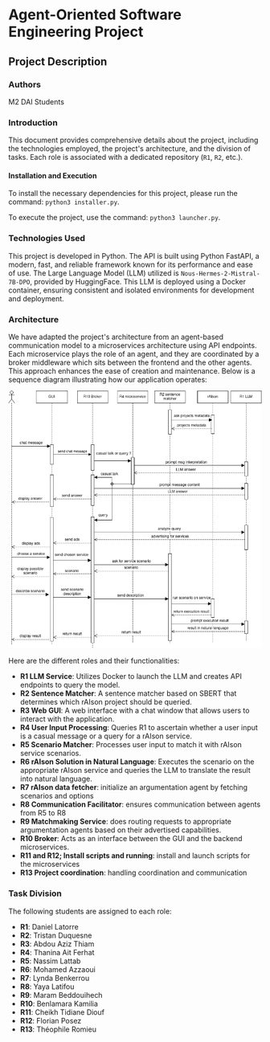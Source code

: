 # Agent-Oriented Software Engineering Project

## Project Description

### Authors

M2 DAI Students

### Introduction

This document provides comprehensive details about the project, including the technologies employed, the project's architecture, and the division of tasks. Each role is associated with a dedicated repository (`R1`, `R2`, etc.).

#### Installation and Execution

To install the necessary dependencies for this project, please run the command: `python3 installer.py`.

To execute the project, use the command: `python3 launcher.py`.

### Technologies Used

This project is developed in Python. The API is built using Python FastAPI, a modern, fast, and reliable framework known for its performance and ease of use. The Large Language Model (LLM) utilized is `Nous-Hermes-2-Mistral-7B-DPO`, provided by HuggingFace. This LLM is deployed using a Docker container, ensuring consistent and isolated environments for development and deployment.

### Architecture

We have adapted the project's architecture from an agent-based communication model to a microservices architecture using API endpoints. Each microservice plays the role of an agent, and they are coordinated by a broker middleware which sits between the frontend and the other agents. This approach enhances the ease of creation and maintenance. Below is a sequence diagram illustrating how our application operates:

![Sequence Diagram](Sequence_AOSE.png)

Here are the different roles and their functionalities:
- **R1 LLM Service**: Utilizes Docker to launch the LLM and creates API endpoints to query the model.
- **R2 Sentence Matcher**: A sentence matcher based on SBERT that determines which rAIson project should be queried.
- **R3 Web GUI**: A web interface with a chat window that allows users to interact with the application.
- **R4 User Input Processing**: Queries R1 to ascertain whether a user input is a casual message or a query for a rAIson service.
- **R5 Scenario Matcher**: Processes user input to match it with rAIson service scenarios.
- **R6 rAIson Solution in Natural Language**: Executes the scenario on the appropriate rAIson service and queries the LLM to translate the result into natural language.
- **R7 rAIson data fetcher**: initialize an argumentation agent by fetching scenarios and options
- **R8 Communication Facilitator**: ensures communication between agents from R5 to R8
- **R9 Matchmaking Service**: does routing requests to appropriate argumentation agents based on their advertised capabilities.
- **R10 Broker**: Acts as an interface between the GUI and the backend microservices.
- **R11 and R12; Install scripts and running**: install and launch scripts for the microservices
- **R13 Project coordination**: handling coordination and communication

### Task Division

The following students are assigned to each role:

- **R1**: Daniel Latorre
- **R2**: Tristan Duquesne
- **R3**: Abdou Aziz Thiam
- **R4**: Thanina Ait Ferhat
- **R5**: Nassim Lattab
- **R6**: Mohamed Azzaoui
- **R7**: Lynda Benkerrou
- **R8**: Yaya Latifou
- **R9**: Maram Beddouihech
- **R10**: Benlamara Kamilia
- **R11**: Cheikh Tidiane Diouf
- **R12**: Florian Posez
- **R13**: Théophile Romieu
